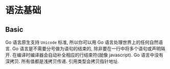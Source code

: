 # 语法基础

## Basic
Go 语言原生支持 `Unicode` 标准, 所以你可以用 Go 语言处理世界上的任何自然语言.
Go 语言是不需要分号做为语句的结束的, 除非要在一行中将多个语句或声明隔开. 在编译时编译器会自动补全相应的行结束符(就像 javascript).
Go 语言中没有深拷贝. 所有值都是浅拷贝传递. 引用类型会拷贝指针地址.
